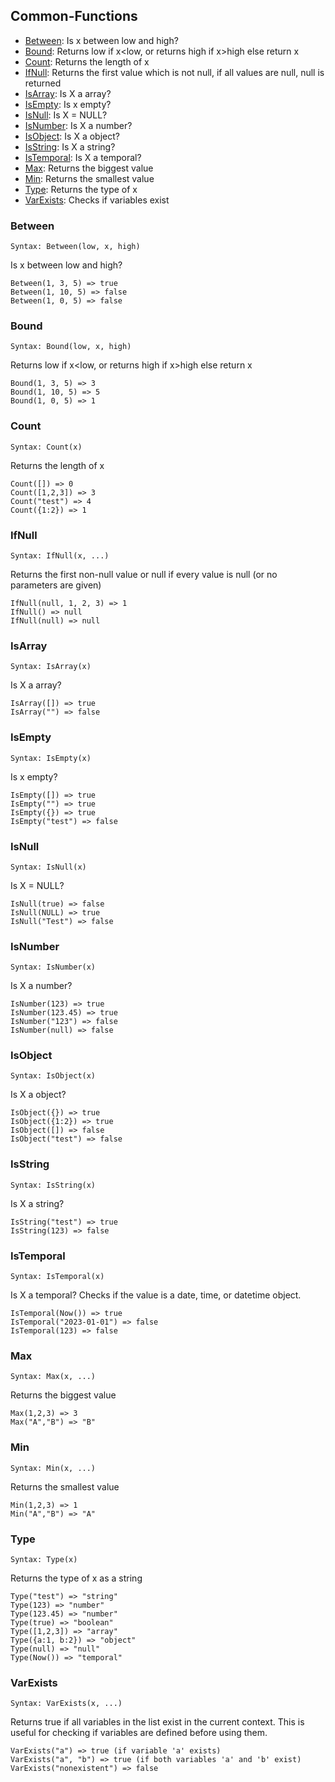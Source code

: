 ## Common-Functions
- [Between](#Between): Is x between low and high?                                                          
- [Bound](#Bound): Returns low if x<low, or returns high if x>high else return x                        
- [Count](#Count): Returns the length of x                                                         
- [IfNull](#IfNull): Returns the first value which is not null, if all values are null, null is returned 
- [IsArray](#IsArray): Is X a array?                                                                       
- [IsEmpty](#IsEmpty): Is x empty?                                                                         
- [IsNull](#IsNull): Is X = NULL?                                                                        
- [IsNumber](#IsNumber): Is X a number?                                                                      
- [IsObject](#IsObject): Is X a object? 
- [IsString](#IsString): Is X a string?                                                                      
- [IsTemporal](#IsTemporal): Is X a temporal? 
- [Max](#Max): Returns the biggest value                                                           
- [Min](#Min): Returns the smallest value                                                          
- [Type](#Type): Returns the type of x 
- [VarExists](#VarExists): Checks if variables exist


### Between
    Syntax: Between(low, x, high)
Is x between low and high?                                                          

    Between(1, 3, 5) => true
    Between(1, 10, 5) => false
    Between(1, 0, 5) => false

### Bound
    Syntax: Bound(low, x, high) 
Returns low if x<low, or returns high if x>high else return x                       

    Bound(1, 3, 5) => 3
    Bound(1, 10, 5) => 5
    Bound(1, 0, 5) => 1

### Count
    Syntax: Count(x) 
Returns the length of x                                                         

    Count([]) => 0
    Count([1,2,3]) => 3
    Count("test") => 4
    Count({1:2}) => 1

### IfNull
    Syntax: IfNull(x, ...) 
Returns the first non-null value or null if every value is null (or no parameters are given)

    IfNull(null, 1, 2, 3) => 1
    IfNull() => null
    IfNull(null) => null

### IsArray
    Syntax: IsArray(x) 
Is X a array?               

    IsArray([]) => true
    IsArray("") => false

### IsEmpty
    Syntax: IsEmpty(x) 
Is x empty?                                                                         

    IsEmpty([]) => true
    IsEmpty("") => true
    IsEmpty({}) => true
    IsEmpty("test") => false

### IsNull
    Syntax: IsNull(x) 
Is X = NULL?                                

    IsNull(true) => false
    IsNull(NULL) => true
    IsNull("Test") => false

### IsNumber
    Syntax: IsNumber(x) 
Is X a number?                                                                      

    IsNumber(123) => true
    IsNumber(123.45) => true
    IsNumber("123") => false
    IsNumber(null) => false

### IsObject
    Syntax: IsObject(x) 
Is X a object? 

    IsObject({}) => true
    IsObject({1:2}) => true
    IsObject([]) => false
    IsObject("test") => false

### IsString
    Syntax: IsString(x) 
Is X a string?                                                                      

    IsString("test") => true
    IsString(123) => false

### IsTemporal
    Syntax: IsTemporal(x) 
Is X a temporal? Checks if the value is a date, time, or datetime object.

    IsTemporal(Now()) => true
    IsTemporal("2023-01-01") => false
    IsTemporal(123) => false

### Max
    Syntax: Max(x, ...) 
Returns the biggest value                   

    Max(1,2,3) => 3
    Max("A","B") => "B"

### Min
    Syntax: Min(x, ...) 
Returns the smallest value                                                          

    Min(1,2,3) => 1
    Min("A","B") => "A"

### Type
    Syntax: Type(x) 
Returns the type of x as a string

    Type("test") => "string"
    Type(123) => "number"
    Type(123.45) => "number"
    Type(true) => "boolean"
    Type([1,2,3]) => "array"
    Type({a:1, b:2}) => "object"
    Type(null) => "null"
    Type(Now()) => "temporal"

### VarExists
    Syntax: VarExists(x, ...) 
Returns true if all variables in the list exist in the current context. This is useful for checking if variables are defined before using them.

    VarExists("a") => true (if variable 'a' exists)
    VarExists("a", "b") => true (if both variables 'a' and 'b' exist)
    VarExists("nonexistent") => false

